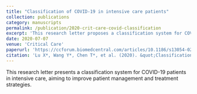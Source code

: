 ```yaml
---
title: "Classification of COVID-19 in intensive care patients"
collection: publications
category: manuscripts
permalink: /publication/2020-crit-care-covid-classification
excerpt: 'This research letter proposes a classification system for COVID-19 patients in intensive care.'
date: 2020-07-07
venue: 'Critical Care'
paperurl: 'https://ccforum.biomedcentral.com/articles/10.1186/s13054-020-03127-7'
citation: 'Lu X*, Wang Y*, Chen T*, et al. (2020). &quot;Classification of COVID-19 in intensive care patients.&quot; <i>Crit Care</i>. 24(1):399.'
---
```


This research letter presents a classification system for COVID-19 patients in intensive care, aiming to improve patient management and treatment strategies.
